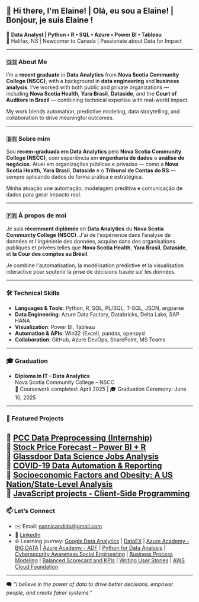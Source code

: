 ## 👋 Hi there, I'm Elaine! | Olá, eu sou a Elaine! | Bonjour, je suis Elaine ! 

🎯 **Data Analyst | Python • R • SQL • Azure • Power BI • Tableau**  
📍 Halifax, NS | Newcomer to Canada | Passionate about Data for Impact

---

### 🇬🇧 About Me

I’m a **recent graduate** in **Data Analytics** from **Nova Scotia Community College (NSCC)**, with a background in **data engineering** and **business analysis**. I’ve worked with both public and private organizations — including **Nova Scotia Health**, **Yara Brasil**, **Dataside**, and the **Court of Auditors in Brazil** — combining technical expertise with real-world impact.

My work blends automation, predictive modeling, data storytelling, and collaboration to drive meaningful outcomes.

---

### 🇧🇷 Sobre mim

Sou **recém-graduada em Data Analytics** pelo **Nova Scotia Community College (NSCC)**, com experiência em **engenharia de dados** e **análise de negócios**. Atuei em organizações públicas e privadas — como a **Nova Scotia Health**, **Yara Brasil**, **Dataside** e o **Tribunal de Contas do RS** — sempre aplicando dados de forma prática e estratégica.

Minha atuação une automação, modelagem preditiva e comunicação de dados para gerar impacto real.

---

### 🇫🇷 À propos de moi

Je suis **récemment diplômée** en **Data Analytics** du **Nova Scotia Community College (NSCC)**. J'ai de l'expérience dans l’analyse de données et l'ingénierie des données, acquise dans des organisations publiques et privées telles que **Nova Scotia Health**, **Yara Brasil**, **Dataside**, et **la Cour des comptes au Brésil**.

Je combine l'automatisation, la modélisation prédictive et la visualisation interactive pour soutenir la prise de décisions basée sur les données.

---

### 🛠️ Technical Skills

- **Languages & Tools**: Python, R, SQL, PL/SQL, T-SQL, JSON, argparse  
- **Data Engineering**: Azure Data Factory, Databricks, Delta Lake, SAP HANA  
- **Visualization**: Power BI, Tableau  
- **Automation & APIs**: Win32 (Excel), pandas, openpyxl  
- **Collaboration**: GitHub, Azure DevOps, SharePoint, MS Teams

---

### 🎓 Graduation

- **Diploma in IT – Data Analytics**  
  Nova Scotia Community College – NSCC  
  📆 Coursework completed: April 2025 | 🎓 Graduation Ceremony: June 10, 2025

---

### 📁 Featured Projects

📌 [PCC Data Preprocessing (Internship)](https://github.com/NanniCandido/internship-healthcare-data-project)  
📌 [Stock Price Forecast – Power BI + R](https://github.com/NanniCandido/applied_data_analytics)  
📌 [Glassdoor Data Science Jobs Analysis](https://github.com/NanniCandido/glassdoor-data-science-jobs)  
📌 [COVID-19 Data Automation & Reporting](https://github.com/NanniCandido/business-data-modeling)  
📌 [Socioeconomic Factors and Obesity: A US Nation/State-Level Analysis](https://github.com/NanniCandido/data_movement_and_integration)  
📌 [JavaScript projects - Client-Side Programming](https://github.com/NanniCandido/client-side-programming)  
---

### 📫 Let’s Connect

- ✉️ Email: nannicandido@gmail.com  
- 🔗 [LinkedIn](https://www.linkedin.com/in/elaine-da-silva-candido/)  
- 🌐 Learning journey: [Google Data Analytics](https://1drv.ms/b/c/e9a87bde7f50edd9/EUfiMCsqThVOkdLYAK1zNGUBgZNhX_5eHwLCOqRj6cDa6g?e=wZmeqJ) | [DataEX](https://1drv.ms/b/c/e9a87bde7f50edd9/EdntUH_ee6gggOn8PgAAAAABBt6fEhZXa9R6vfeIXEBIsw?e=scyxMY) | [Azure Academy - BIG DATA](https://1drv.ms/b/c/e9a87bde7f50edd9/EdntUH_ee6gggOl_UAAAAAABw8TVjMQeRYkPl9CuhBhHcg?e=JOFwpA) | [Azure Academy - ADF](https://1drv.ms/b/c/e9a87bde7f50edd9/EdntUH_ee6gggOmBUgAAAAABAr8es3gJ8aJETLbpAnLA9w?e=6lOyWn)  | [Python for Data Analysis](https://1drv.ms/b/c/e9a87bde7f50edd9/EdntUH_ee6gggOlirQAAAAABolYm0kaDyMgbAhjqi70OIg?e=t8pPJY)  | [Cybersecurity Awareness Social Engineering](https://1drv.ms/b/c/e9a87bde7f50edd9/EbdzAso3UddCs9Xc1uHfcU4BYCTmFuNUrlfXD4Cwa2KTGw?e=A7Abvc) | [Business Process Modeling](https://1drv.ms/b/c/e9a87bde7f50edd9/EdntUH_ee6gggOl5lQAAAAABq3sBVjM4aZhJ78OcJ0rXbA?e=JmdeYJ) | [Balanced Scorecard and KPIs](https://1drv.ms/b/c/e9a87bde7f50edd9/EdntUH_ee6gggOlglAAAAAABXoulcskvK2Pg8sxQ0Fz-6g?e=XeGu6Z) | [Writing User Stories](https://1drv.ms/b/c/e9a87bde7f50edd9/EdntUH_ee6gggOm1jgAAAAABu9ERhOA5XPSN3vdvc31hDA?e=iZETrg)  | [AWS Cloud Foundation](https://1drv.ms/b/c/e9a87bde7f50edd9/EcnXnY9jmrNDnxLGwFpC_O8B5WTqggn9K_x_plybvXptdg?e=8tXW29) 



---

🗨️ *“I believe in the power of data to drive better decisions, empower people, and create fairer systems.”*
